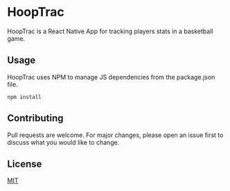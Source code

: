 # HoopTrac

HoopTrac is a React Native App for tracking players stats in a basketball game.

## Usage

HoopTrac uses NPM to manage JS dependencies from the package.json file.

```
npm install
```

## Contributing

Pull requests are welcome. For major changes, please open an issue first to discuss what you would like to change.

## License

[MIT](https://choosealicense.com/licenses/mit/)
